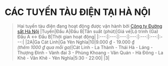 # CÁC TUYẾN TÀU ĐIỆN TẠI HÀ NỘI
> Hai tuyến tàu điện đang hoạt động được vận hành bởi [Công ty Đường sắt Hà Nội](https://metrohanoi.vn/)
|Tuyến|Đầu A|Đầu B|Tần suất (phút)|Giá vé|Lộ trình (Ga)<br>Đầu A ↔ Đầu B|Thời gian hoạt động|
|:---:|:---:|:---:|:---:|:---:|:---:|:---:|
|2A|Ga Cát Linh|Ga Yên Nghĩa|10|9.000 ₫ - 19.000 ₫<br>*(thêm 1000 ₫ qua mỗi ga)*|Cát Linh - La Thành - Thái Hà - Láng - Thượng Đình - Vành đai 3 - Phùng Khoang - Văn Quán - Hà Đông - La Khê - Văn Khê - Yên Nghĩa|5:30 - 22:00|
|3|
